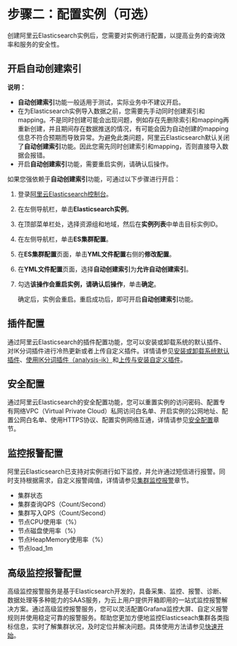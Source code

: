 # 步骤二：配置实例（可选）

创建阿里云Elasticsearch实例后，您需要对实例进行配置，以提高业务的查询效率和服务的安全性。

## 开启自动创建索引

**说明：**

-   **自动创建索引**功能一般适用于测试，实际业务中不建议开启。
-   在为Elasticsearch实例导入数据之前，您需要先手动同时创建索引和mapping。不是同时创建可能会出现问题，例如存在先删除索引和mapping再重新创建，并且期间存在数据推送的情况，有可能会因为自动创建的mapping信息不符合预期而导致异常。为避免此类问题，阿里云Elasticsearch默认关闭了**自动创建索引**功能。因此您需先同时创建索引和mapping，否则直接导入数据会报错。
-   开启**自动创建索引**功能，需要重启实例，请确认后操作。

如果您强依赖于**自动创建索引**功能，可通过以下步骤进行开启：

1.  登录[阿里云Elasticsearch控制台](https://elasticsearch.console.aliyun.com/#/home)。

2.  在左侧导航栏，单击**Elasticsearch实例**。

3.  在顶部菜单栏处，选择资源组和地域，然后在**实例列表**中单击目标实例ID。

4.  在左侧导航栏，单击**ES集群配置**。

5.  在**ES集群配置**页面，单击**YML文件配置**右侧的**修改配置**。

6.  在**YML文件配置**页面，选择**自动创建索引**为**允许自动创建索引**。

7.  勾选**该操作会重启实例，请确认后操作**，单击**确定**。

    确定后，实例会重启。重启成功后，即可开启**自动创建索引**功能。


## 插件配置

通过阿里云Elasticsearch的插件配置功能，您可以安装或卸载系统的默认插件、对IK分词插件进行冷热更新或者上传自定义插件。详情请参见[安装或卸载系统默认插件](/intl.zh-CN/Elasticsearch/插件配置/安装或卸载系统默认插件.md)、[使用IK分词插件（analysis-ik）](/intl.zh-CN/Elasticsearch/插件配置/系统默认插件/使用IK分词插件（analysis-ik）.md)和[上传与安装自定义插件](/intl.zh-CN/Elasticsearch/插件配置/上传与安装自定义插件.md)。

## 安全配置

通过阿里云Elasticsearch的安全配置功能，您可以重置实例的访问密码、配置专有网络VPC（Virtual Private Cloud）私网访问白名单、开启实例的公网地址、配置公网白名单、使用HTTPS协议、配置实例网络互通，详情请参见[安全配置](/intl.zh-CN/Elasticsearch/安全配置/配置ES公网或私网访问白名单.md)章节。

## 监控报警配置

阿里云Elasticsearch已支持对实例进行如下监控，并允许通过短信进行报警。同时支持根据需求，自定义报警阈值，详情请参见[集群监控报警](/intl.zh-CN/Elasticsearch/集群监控报警/配置云监控报警.md)章节。

-   集群状态
-   集群查询QPS（Count/Second）
-   集群写入QPS（Count/Second）
-   节点CPU使用率（%）
-   节点磁盘使用率（%）
-   节点HeapMemory使用率（%）
-   节点load\_1m

## 高级监控报警配置

高级监控报警服务是基于Elasticsearch开发的，具备采集、监控、报警、诊断、数据处理等多种能力的SAAS服务，为云上用户提供开箱即用的一站式监控报警解决方案。通过高级监控报警服务，您可以灵活配置Grafana监控大屏、自定义报警规则并使用稳定可靠的报警服务。帮助您更加方便地监控Elasticseach集群各类指标信息，实时了解集群状况，及时定位并解决问题。具体使用方法请参见[快速开始]()。


